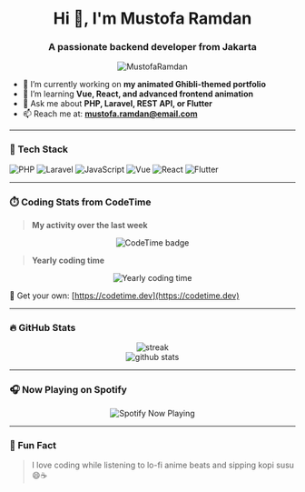 <h1 align="center">Hi 👋, I'm Mustofa Ramdan</h1>
<h3 align="center">A passionate backend developer from Jakarta</h3>

<p align="center">
  <img src="https://komarev.com/ghpvc/?username=MustofaRamdan&label=Profile%20views&color=0e75b6&style=flat" alt="MustofaRamdan" />
</p>

- 🔭 I’m currently working on **my animated Ghibli-themed portfolio**
- 🌱 I’m learning **Vue, React, and advanced frontend animation**
- 💬 Ask me about **PHP, Laravel, REST API, or Flutter**
- 📫 Reach me at: **mustofa.ramdan@email.com**

---

### 🧰 Tech Stack
![PHP](https://img.shields.io/badge/-PHP-777BB4?style=for-the-badge&logo=php&logoColor=white)
![Laravel](https://img.shields.io/badge/-Laravel-F55247?style=for-the-badge&logo=laravel&logoColor=white)
![JavaScript](https://img.shields.io/badge/-JavaScript-F7DF1E?style=for-the-badge&logo=javascript&logoColor=black)
![Vue](https://img.shields.io/badge/-Vue.js-4FC08D?style=for-the-badge&logo=vue.js&logoColor=white)
![React](https://img.shields.io/badge/-React-20232A?style=for-the-badge&logo=react&logoColor=61DAFB)
![Flutter](https://img.shields.io/badge/-Flutter-02569B?style=for-the-badge&logo=flutter&logoColor=white)

---

### ⏱️ Coding Stats from CodeTime

> **My activity over the last week**

<p align="center">
  <img src="https://code-time-insights.vercel.app/api/badge?user=MustofaRamdan" alt="CodeTime badge" />
</p>

> **Yearly coding time**

<p align="center">
  <img src="https://code-time-insights.vercel.app/api/yearly?user=MustofaRamdan" alt="Yearly coding time" />
</p>

🔗 Get your own: [https://codetime.dev](https://codetime.dev)

---

### 🔥 GitHub Stats

<p align="center">
  <img src="https://github-readme-streak-stats.herokuapp.com?user=MustofaRamdan&theme=tokyonight&hide_border=true" alt="streak" />
  <br />
  <img src="https://github-readme-stats.vercel.app/api?username=MustofaRamdan&show_icons=true&theme=tokyonight&hide_border=true" alt="github stats" />
</p>

---

### 🎧 Now Playing on Spotify

<p align="center">
  <img src="https://spotify-github-profile.kittinanx.com/api/view.svg?uid=31u7r5gkt5xhp5dpne44l7fhrn6e&cover_image=true&theme=default&show_offline=true&background_color=121212&interchange=true&bar_color_cover=true" alt="Spotify Now Playing" />
</p>

---

### 📌 Fun Fact

> I love coding while listening to lo-fi anime beats and sipping kopi susu 😄☕
